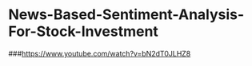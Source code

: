 # News-Based-Sentiment-Analysis-For-Stock-Investment

###https://www.youtube.com/watch?v=bN2dT0JLHZ8
